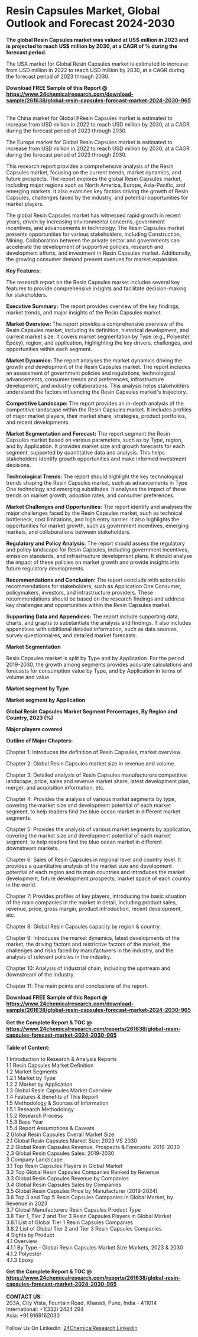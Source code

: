 <h1>Resin Capsules Market, Global Outlook and Forecast 2024-2030</h1><p><strong>The global Resin Capsules market was valued at US$ million in 2023 and is projected to reach US$ million by 2030, at a CAGR of % during the forecast period.</strong></p><p>
</p><p>The USA market for Global Resin Capsules market is estimated to increase from USD million in 2022 to reach USD million by 2030, at a CAGR during the forecast period of 2023 through 2030.</p><div><b>Download FREE Sample of this Report @ 
            <a href="https://www.24chemicalresearch.com/download-sample/261638/global-resin-capsules-forecast-market-2024-2030-965">
            https://www.24chemicalresearch.com/download-sample/261638/global-resin-capsules-forecast-market-2024-2030-965</a></b></div><br><p>
</p><p>The China market for Global PResin Capsules market is estimated to increase from USD million in 2022 to reach USD million by 2030, at a CAGR during the forecast period of 2023 through 2030.</p><p>
</p><p>The Europe market for Global Resin Capsules market is estimated to increase from USD million in 2022 to reach USD million by 2030, at a CAGR during the forecast period of 2023 through 2030.</p><p>
</p><p>This research report provides a comprehensive analysis of the Resin Capsules market, focusing on the current trends, market dynamics, and future prospects. The report explores the global Resin Capsules market, including major regions such as North America, Europe, Asia-Pacific, and emerging markets. It also examines key factors driving the growth of Resin Capsules, challenges faced by the industry, and potential opportunities for market players.</p><p>
</p><p>The global Resin Capsules market has witnessed rapid growth in recent years, driven by increasing environmental concerns, government incentives, and advancements in technology. The Resin Capsules market presents opportunities for various stakeholders, including Construction, Mining. Collaboration between the private sector and governments can accelerate the development of supportive policies, research and development efforts, and investment in Resin Capsules market. Additionally, the growing consumer demand present avenues for market expansion.</p><p>
<strong>Key Features:</strong></p><p>
The research report on the Resin Capsules market includes several key features to provide comprehensive insights and facilitate decision-making for stakeholders.</p><p>
<strong>Executive Summary:</strong> The report provides overview of the key findings, market trends, and major insights of the Resin Capsules market.</p><p>
<strong>Market Overview: </strong>The report provides a comprehensive overview of the Resin Capsules market, including its definition, historical development, and current market size. It covers market segmentation by Type (e.g., Polyester, Epoxy), region, and application, highlighting the key drivers, challenges, and opportunities within each segment.</p><p>
<strong>Market Dynamics: </strong>The report analyses the market dynamics driving the growth and development of the Resin Capsules market. The report includes an assessment of government policies and regulations, technological advancements, consumer trends and preferences, infrastructure development, and industry collaborations. This analysis helps stakeholders understand the factors influencing the Resin Capsules market's trajectory.</p><p>
<strong>Competitive Landscape: </strong>The report provides an in-depth analysis of the competitive landscape within the Resin Capsules market. It includes profiles of major market players, their market share, strategies, product portfolios, and recent developments.</p><p>
<strong>Market Segmentation and Forecast:</strong> The report segment the Resin Capsules market based on various parameters, such as by Type, region, and by Application. It provides market size and growth forecasts for each segment, supported by quantitative data and analysis. This helps stakeholders identify growth opportunities and make informed investment decisions.</p><p>
<strong>Technological Trends: </strong>The report should highlight the key technological trends shaping the Resin Capsules market, such as advancements in Type One technology and emerging substitutes. It analyses the impact of these trends on market growth, adoption rates, and consumer preferences.</p><p>
<strong>Market Challenges and Opportunities:</strong> The report identify and analyses the major challenges faced by the Resin Capsules market, such as technical bottleneck, cost limitations, and high entry barrier. It also highlights the opportunities for market growth, such as government incentives, emerging markets, and collaborations between stakeholders.</p><p>
<strong>Regulatory and Policy Analysis:</strong> The report should assess the regulatory and policy landscape for Resin Capsules, including government incentives, emission standards, and infrastructure development plans. It should analyse the impact of these policies on market growth and provide insights into future regulatory developments.</p><p>
<strong>Recommendations and Conclusion: </strong>The report conclude with actionable recommendations for stakeholders, such as Application One Consumer, policymakers, investors, and infrastructure providers. These recommendations should be based on the research findings and address key challenges and opportunities within the Resin Capsules market.</p><p>
<strong>Supporting Data and Appendices: </strong>The report include supporting data, charts, and graphs to substantiate the analysis and findings. It also includes appendices with additional detailed information, such as data sources, survey questionnaires, and detailed market forecasts.</p><p>
<strong>Market Segmentation</strong></p><p>
Resin Capsules market is split by Type and by Application. For the period 2019-2030, the growth among segments provides accurate calculations and forecasts for consumption value by Type, and by Application in terms of volume and value.</p><p>
</p><p></p><p>
<strong>Market segment by Type</strong></p><p>
</p><p>
</p><p><strong>Market segment by Application</strong></p><p>
</p><p>
</p><p><strong>Global Resin Capsules Market Segment Percentages, By Region and Country, 2023 (%)</strong></p><p>
</p><p>
</p><p></p><p>
<strong>Major players covered</strong></p><p>
</p><p>
</p><p><strong>Outline of Major Chapters:</strong></p><p>
Chapter 1: Introduces the definition of Resin Capsules, market overview.</p><p>
Chapter 2: Global Resin Capsules market size in revenue and volume.</p><p>
Chapter 3: Detailed analysis of Resin Capsules manufacturers competitive landscape, price, sales and revenue market share, latest development plan, merger, and acquisition information, etc.</p><p>
Chapter 4: Provides the analysis of various market segments by type, covering the market size and development potential of each market segment, to help readers find the blue ocean market in different market segments.</p><p>
Chapter 5: Provides the analysis of various market segments by application, covering the market size and development potential of each market segment, to help readers find the blue ocean market in different downstream markets.</p><p>
Chapter 6: Sales of Resin Capsules in regional level and country level. It provides a quantitative analysis of the market size and development potential of each region and its main countries and introduces the market development, future development prospects, market space of each country in the world.</p><p>
Chapter 7: Provides profiles of key players, introducing the basic situation of the main companies in the market in detail, including product sales, revenue, price, gross margin, product introduction, recent development, etc.</p><p>
Chapter 8: Global Resin Capsules capacity by region &amp; country.</p><p>
Chapter 9: Introduces the market dynamics, latest developments of the market, the driving factors and restrictive factors of the market, the challenges and risks faced by manufacturers in the industry, and the analysis of relevant policies in the industry.</p><p>
Chapter 10: Analysis of industrial chain, including the upstream and downstream of the industry.</p><p>
Chapter 11: The main points and conclusions of the report.</p><div><b>Download FREE Sample of this Report @ 
            <a href="https://www.24chemicalresearch.com/download-sample/261638/global-resin-capsules-forecast-market-2024-2030-965">
            https://www.24chemicalresearch.com/download-sample/261638/global-resin-capsules-forecast-market-2024-2030-965</a></b></div><br><div><b>Get the Complete Report & TOC @ 
            <a href="https://www.24chemicalresearch.com/reports/261638/global-resin-capsules-forecast-market-2024-2030-965">
            https://www.24chemicalresearch.com/reports/261638/global-resin-capsules-forecast-market-2024-2030-965</a></b></div><br>
            <b>Table of Content:</b><p>1 Introduction to Research & Analysis Reports<br />
    1.1 Resin Capsules Market Definition<br />
    1.2 Market Segments<br />
        1.2.1 Market by Type<br />
        1.2.2 Market by Application<br />
    1.3 Global Resin Capsules Market Overview<br />
    1.4 Features & Benefits of This Report<br />
    1.5 Methodology & Sources of Information<br />
        1.5.1 Research Methodology<br />
        1.5.2 Research Process<br />
        1.5.3 Base Year<br />
        1.5.4 Report Assumptions & Caveats<br />
2 Global Resin Capsules Overall Market Size<br />
    2.1 Global Resin Capsules Market Size: 2023 VS 2030<br />
    2.2 Global Resin Capsules Revenue, Prospects & Forecasts: 2019-2030<br />
    2.3 Global Resin Capsules Sales: 2019-2030<br />
3 Company Landscape<br />
    3.1 Top Resin Capsules Players in Global Market<br />
    3.2 Top Global Resin Capsules Companies Ranked by Revenue<br />
    3.3 Global Resin Capsules Revenue by Companies<br />
    3.4 Global Resin Capsules Sales by Companies<br />
    3.5 Global Resin Capsules Price by Manufacturer (2019-2024)<br />
    3.6 Top 3 and Top 5 Resin Capsules Companies in Global Market, by Revenue in 2023<br />
    3.7 Global Manufacturers Resin Capsules Product Type<br />
    3.8 Tier 1, Tier 2 and Tier 3 Resin Capsules Players in Global Market<br />
        3.8.1 List of Global Tier 1 Resin Capsules Companies<br />
        3.8.2 List of Global Tier 2 and Tier 3 Resin Capsules Companies<br />
4 Sights by Product<br />
    4.1 Overview<br />
        4.1.1 By Type - Global Resin Capsules Market Size Markets, 2023 & 2030<br />
        4.1.2 Polyester<br />
        4.1.3 Epoxy</p><div><b>Get the Complete Report & TOC @ 
            <a href="https://www.24chemicalresearch.com/reports/261638/global-resin-capsules-forecast-market-2024-2030-965">
            https://www.24chemicalresearch.com/reports/261638/global-resin-capsules-forecast-market-2024-2030-965</a></b></div><br><b>CONTACT US:</b><br>
            203A, City Vista, Fountain Road, Kharadi, Pune, India - 411014<br>
            International: +1(332) 2424 294<br>
            Asia: +91 9169162030 <br><br>
            Follow Us On LinkedIn: <a href="https://www.linkedin.com/company/24chemicalresearch/">24ChemicalResearch LinkedIn</a>